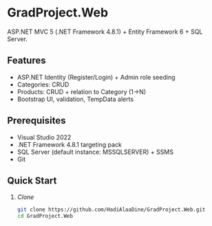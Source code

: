 ﻿# GradProject.Web

ASP.NET MVC 5 (.NET Framework 4.8.1) + Entity Framework 6 + SQL Server.

## Features
- ASP.NET Identity (Register/Login) + Admin role seeding
- Categories: CRUD
- Products: CRUD + relation to Category (1→N)
- Bootstrap UI, validation, TempData alerts

## Prerequisites
- Visual Studio 2022
- .NET Framework 4.8.1 targeting pack
- SQL Server (default instance: MSSQLSERVER) + SSMS
- Git

## Quick Start
1. *Clone*
   ```bash
   git clone https://github.com/HadiAlaaDine/GradProject.Web.git
   cd GradProject.Web
